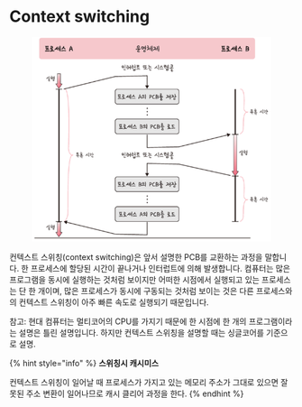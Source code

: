 # Context switching

<figure><img src="../../../.gitbook/assets/image (115).png" alt=""><figcaption></figcaption></figure>

컨텍스트 스위칭(context switching)은 앞서 설명한 PCB를 교환하는 과정을 말합니다. 한 프로세스에 할당된 시간이 끝나거나 인터럽트에 의해 발생합니다. 컴퓨터는 많은 프로그램을 동시에 실행하는 것처럼 보이지만 어떠한 시점에서 실행되고 있는 프로세스는 단 한 개이며, 많은 프로세스가 동시에 구동되는 것처럼 보이는 것은 다른 프로세스와의 컨텍스트 스위칭이 아주 빠른 속도로 실행되기 때문입니다.

참고: 현대 컴퓨터는 멀티코어의 CPU를 가지기 때문에 한 시점에 한 개의 프로그램이라는 설명은 틀린 설명입니다. 하지만 컨텍스트 스위칭을 설명할 때는 싱글코어를 기준으로 설명.



{% hint style="info" %}
**스위칭시 캐시미스**

컨텍스트 스위칭이 일어날 때 프로세스가 가지고 있는 메모리 주소가 그대로 있으면 잘못된 주소 변환이 일어나므로 캐시 클리어 과정을 한다.
{% endhint %}
